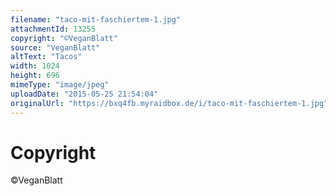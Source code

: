```yaml
---
filename: "taco-mit-faschiertem-1.jpg"
attachmentId: 13255
copyright: "©VeganBlatt"
source: "VeganBlatt"
altText: "Tacos"
width: 1024
height: 696
mimeType: "image/jpeg"
uploadDate: "2015-05-25 21:54:04"
originalUrl: "https://bxq4fb.myraidbox.de/i/taco-mit-faschiertem-1.jpg"
---
```


# Copyright

©VeganBlatt
